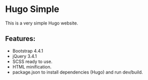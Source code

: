 # Hugo Simple

This is a very simple Hugo website.

## Features:

- Bootstrap 4.4.1
- jQuery 3.4.1
- SCSS ready to use.
- HTML minification.
- package.json to install dependencies (Hugo) and run dev/build.